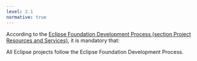 ```yaml
---
level: 2.1
normative: true
---
```


According to the [Eclipse Foundation Development Process (section Project Resources and Services)](https://www.eclipse.org/projects/dev_process/development_process_2018/#3_Requirements), it is mandatory that:

All Eclipse projects follow the Eclipse Foundation Development Process.
